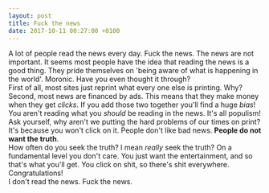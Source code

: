 ```yaml
---
layout: post
title: Fuck the news
date: 2017-10-11 00:27:00 +0100
---
```

A lot of people read the news every day. Fuck the news. The news are not important.
It seems most people have the idea that reading the news is a good thing. They pride
themselves on 'being aware of what is happening in the world'. Moronic. Have you even
thought it through?  
First of all, most sites just reprint what every one else is printing. Why? Second,
most news are financed by ads. This means that they make money when they get *clicks*.
If you add those two together you'll find a huge *bias*! You aren't reading what you
*should* be reading in the news. It's all populism! Ask yourself, why aren't we putting
the hard problems of our times on print? It's because you won't click on it. People don't 
like bad news. **People do not want the truth**.  
How often do you seek the truth? I mean 
*really* seek the truth? On a fundamental level you don't care. You just want the 
entertainment, and so that's what you'll get. You click on shit, so there's shit everywhere. 
Congratulations!  
I don't read the news. Fuck the news.
